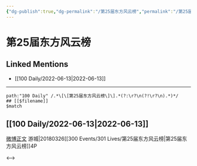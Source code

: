 ```yaml
---
{"dg-publish":true,"dg-permalink":"/第25届东方风云榜","permalink":"/第25届东方风云榜/","created":"2022-12-04T23:09:28.000+08:00","updated":"2023-01-04T13:42:15.998+08:00"}
---
```


# 第25届东方风云榜

## Linked Mentions
- [[100 Daily/2022-06-13\|2022-06-13]]


---

```expander
path:"100 Daily" /.*\[\[第25届东方风云榜\]\].*(?:\r?\n(?!\r?\n).*)*/
## [[$filename]]
$match
```
## [[100 Daily/2022-06-13\|2022-06-13]]
[微博正文](https://weibo.com/1801743981/Lxw8ib9CM) 游城|20180326[[300 Events/301 Lives/第25届东方风云榜\|第25届东方风云榜]]4P

<-->